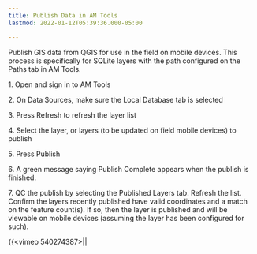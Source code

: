 ```yaml
---
title: Publish Data in AM Tools
lastmod: 2022-01-12T05:39:36.000-05:00

---
```

Publish GIS data from QGIS for use in the field on mobile devices.  This process is specifically for SQLite layers with the path configured on the Paths tab in AM Tools.    

1\. Open and sign in to AM Tools                   

2\. On Data Sources, make sure the Local Database tab is selected                

3\. Press Refresh to refresh the layer list     

4\. Select the layer, or layers (to be updated on field mobile devices) to publish                  

5\. Press Publish        

6\. A green message saying Publish Complete appears when the publish is finished.  

7\. QC the publish by selecting the Published Layers tab.  Refresh the list.  Confirm the layers recently published have valid coordinates and a match on the feature count(s).  If so, then the layer is published and will be viewable on mobile devices (assuming the layer has been configured for such).

{{<vimeo 540274387>||